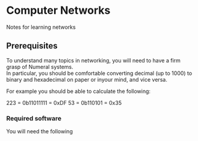 # Computer Networks

Notes for learning networks

## Prerequisites

To understand many topics in networking, you will need to have a firm grasp of Numeral systems.  
In particular, you should be comfortable converting decimal (up to 1000) to binary and hexadecimal on paper or inyour mind, and vice versa.

For example you should be able to calculate the following:

223 = 0b11011111 = 0xDF
53 = 0b110101 = 0x35

### Required software

You will need the following 
